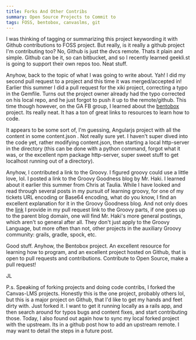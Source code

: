 ```yaml
---
title: Forks And Other Contribs
summary: Open Source Projects to Commit to
tags: FOSS, bentobox, canvaslms, git
---
```


I was thinking of tagging or summarizing this project keywording it with Github contributions to FOSS project. But really, is it really a github project I'm contributing too?  No, Github is just the dvcs remote. Thats it plain and simple. Github can be it, so can bitbucket, and so I recently learned geekli.st is going to support their own repos too.  Neat stuff.  

Anyhow, back to the topic of what I was going to write about.  Yah!  I did my second pull request to a project and this time it was merged/accepted in!  Earlier this summer I did a pull request for the xiki project, correcting a typo in the Gemfile.  Turns out the project owner already had the typo corrected on his local repo, and he just forgot to push it up to the remote/github.  This time though however, on the GA FB group, I learned about the [bentobox](http://www.bentobox.io/) project.  Its really neat.  It has a ton of great links to resources to learn how to code.

It appears to be some sort of, I'm guessing, Angularjs project with all the content in some content.json . Not really sure yet.  I haven't super dived into the code yet, rather modifying content.json, then starting a local http-server in the directory (this can be done with a python command, forgot what it was, or the excellent npm package http-server, super sweet stuff to get localhost running out of a directory).

Anyhow, I contributed a link to the Groovy.  I figured groovy could use a little love, lol.  I posted a link to the Groovy Goodness blog by Mr. Haki.  I learned about it earlier this summer from Chris at Taulia.  While I have looked and read through several posts in my pursuit of learning groovy, for one of my tickets URL encoding or Base64 encoding, what do you know, I find an excellent explanation for it in the Groovy Goodness blog.  And not only does the [link](http://mrhaki.blogspot.com/search/label/Groovy%3AGoodness) I provide in my pull request link to the Groovy parts, if one goes up to the parent blog domain, one will find Mr. Haki's more general postings, which aren't so general after all.  They don't just apply to the Groovy Language, but more often than not, other projects in the auxiliary Groovy community: grails, gradle, spock, etc.

Good stuff.  Anyhow, the Bentobox project.  An excellent resource for learning how to program, and an excellent project hosted on Github, that is open to pull requests and contributions.  Contribute to Open Source, make a pull request!


JL

P.s. Speaking of forking projects and doing code contribs, I forked the Canvas-LMS projects.  Honestly this is the one project, probably others lol, but this is a major project on Github, that I'd like to get my hands and feet dirty with.  Just forked it.  I want to get it running locally as a rails app, and then search around for typos bugs and content fixes, and start contributing those. Today, I also found out again how to sync my local forked project with the upstream.  Its in a github post how to add an upstream remote.  I may want to detail the steps in a future post.
